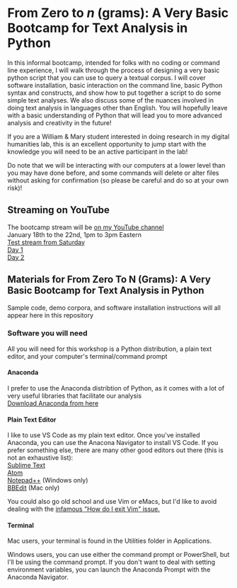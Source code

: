 # From Zero to _n_ (grams): A Very Basic Bootcamp for Text Analysis in Python

In this informal bootcamp, intended for folks with no coding or command line experience, I will walk through the process of designing a very basic python script that you can use to query a textual corpus. I will cover software installation, basic interaction on the command line, basic Python syntax and constructs, and show how to put together a script to do some simple text analyses. We also discuss some of the nuances involved in doing text analysis in languages other than English. You will hopefully leave with a basic understanding of Python that will lead you to more advanced analysis and creativity in the future!

If you are a William & Mary student interested in doing research in my digital humanities lab, this is an excellent opportunity to jump start with the knowledge you will need to be an active participant in the lab!

Do note that we will be interacting with our computers at a lower level than you may have done before, and some commands will delete or alter files without asking for confirmation (so please be careful and do so at your own risk)!

## Streaming on YouTube
The bootcamp stream will be [on my YouTube channel](https://www.youtube.com/user/pvierth)<br>
January 18th to the 22nd, 1pm to 3pm Eastern<br>
[Test stream from Saturday](https://www.youtube.com/watch?v=a9cPL6l2WcE&t=20s)<br>
[Day 1](https://www.youtube.com/watch?v=4U1WLrwnx20)<br>
[Day 2](https://www.youtube.com/watch?v=cnoR9Ml5pdU)<br>


## Materials for From Zero To N (Grams): A Very Basic Bootcamp for Text Analysis in Python
Sample code, demo corpora, and software installation instructions will all appear here in this repository

### Software you will need
All you will need for this workshop is a Python distribution, a plain text editor, and your computer's terminal/command prompt

#### Anaconda
I prefer to use the Anaconda distribtion of Python, as it comes with a lot of very useful libraries that facilitate our analysis<br>
[Download Anaconda from here](https://www.anaconda.com/products/individual)

#### Plain Text Editor
I like to use VS Code as my plain text editor. Once you've installed Anaconda, you can use the Anacona Navigator to install VS Code. If you prefer something else, there are many other good editors out there (this is not an exhaustive list):<br>
[Sublime Text](https://www.sublimetext.com/)<br>
[Atom](https://atom.io/)<br>
[Notepad++](https://notepad-plus-plus.org/) (Windows only)<br>
[BBEdit](https://www.barebones.com/products/bbedit/) (Mac only)

You could also go old school and use Vim or eMacs, but I'd like to avoid dealing with the [infamous "How do I exit Vim" issue.](https://stackoverflow.com/questions/11828270/how-do-i-exit-the-vim-editor)

#### Terminal
Mac users, your terminal is found in the Utilities folder in Applications.

Windows users, you can use either the command prompt or PowerShell, but I'll be using the command prompt. If you don't want to deal with setting environment variables, you can launch the Anaconda Prompt with the Anaconda Navigator.
